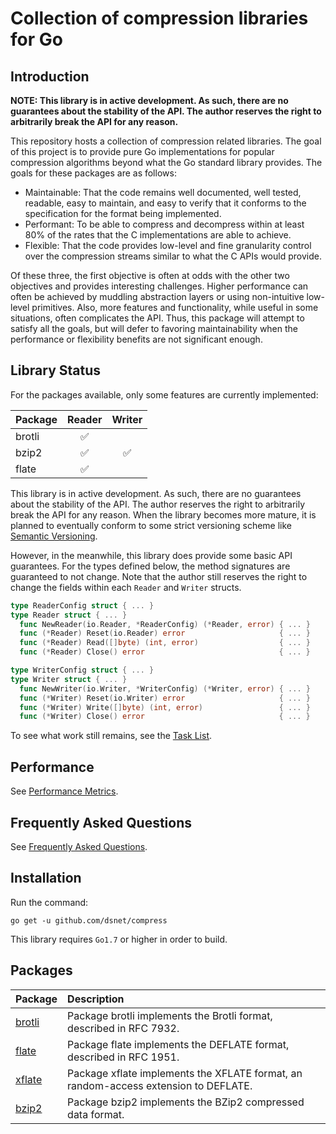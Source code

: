 # Collection of compression libraries for Go #

## Introduction ##

**NOTE: This library is in active development. As such, there are no guarantees about the stability of the API. The author reserves the right to arbitrarily break the API for any reason.**

This repository hosts a collection of compression related libraries. The goal of this project is to provide pure Go implementations for popular compression algorithms beyond what the Go standard library provides. The goals for these packages are as follows:
* Maintainable: That the code remains well documented, well tested, readable, easy to maintain, and easy to verify that it conforms to the specification for the format being implemented.
* Performant: To be able to compress and decompress within at least 80% of the rates that the C implementations are able to achieve.
* Flexible: That the code provides low-level and fine granularity control over the compression streams similar to what the C APIs would provide.

Of these three, the first objective is often at odds with the other two objectives and provides interesting challenges. Higher performance can often be achieved by muddling abstraction layers or using non-intuitive low-level primitives. Also, more features and functionality, while useful in some situations, often complicates the API. Thus, this package will attempt to satisfy all the goals, but will defer to favoring maintainability when the performance or flexibility benefits are not significant enough.


## Library Status ##

For the packages available, only some features are currently implemented:

| Package | Reader | Writer |
| ------- | :----: | :----: |
| brotli | :white_check_mark: | |
| bzip2 | :white_check_mark: | :white_check_mark: |
| flate | :white_check_mark: | |

This library is in active development. As such, there are no guarantees about the stability of the API. The author reserves the right to arbitrarily break the API for any reason. When the library becomes more mature, it is planned to eventually conform to some strict versioning scheme like [Semantic Versioning](http://semver.org/).

However, in the meanwhile, this library does provide some basic API guarantees. For the types defined below, the method signatures are guaranteed to not change. Note that the author still reserves the right to change the fields within each ```Reader``` and ```Writer``` structs.
```go
type ReaderConfig struct { ... }
type Reader struct { ... }
  func NewReader(io.Reader, *ReaderConfig) (*Reader, error) { ... }
  func (*Reader) Reset(io.Reader) error                     { ... }
  func (*Reader) Read([]byte) (int, error)                  { ... }
  func (*Reader) Close() error                              { ... }

type WriterConfig struct { ... }
type Writer struct { ... }
  func NewWriter(io.Writer, *WriterConfig) (*Writer, error) { ... }
  func (*Writer) Reset(io.Writer) error                     { ... }
  func (*Writer) Write([]byte) (int, error)                 { ... }
  func (*Writer) Close() error                              { ... }
```

To see what work still remains, see the [Task List](https://github.com/dsnet/compress/wiki/Task-List).

## Performance  ##

See [Performance Metrics](https://github.com/dsnet/compress/wiki/Performance-Metrics).


## Frequently Asked Questions ##

See [Frequently Asked Questions](https://github.com/dsnet/compress/wiki/Frequently-Asked-Questions).


## Installation ##

Run the command:

```go get -u github.com/dsnet/compress```

This library requires `Go1.7` or higher in order to build.


## Packages ##

| Package | Description |
| :------ | :---------- |
| [brotli](http://godoc.org/github.com/dsnet/compress/brotli) | Package brotli implements the Brotli format, described in RFC 7932. |
| [flate](http://godoc.org/github.com/dsnet/compress/flate) | Package flate implements the DEFLATE format, described in RFC 1951. |
| [xflate](http://godoc.org/github.com/dsnet/compress/flate/xflate) | Package xflate implements the XFLATE format, an random-access extension to DEFLATE. |
| [bzip2](http://godoc.org/github.com/dsnet/compress/bzip2) | Package bzip2 implements the BZip2 compressed data format. |
